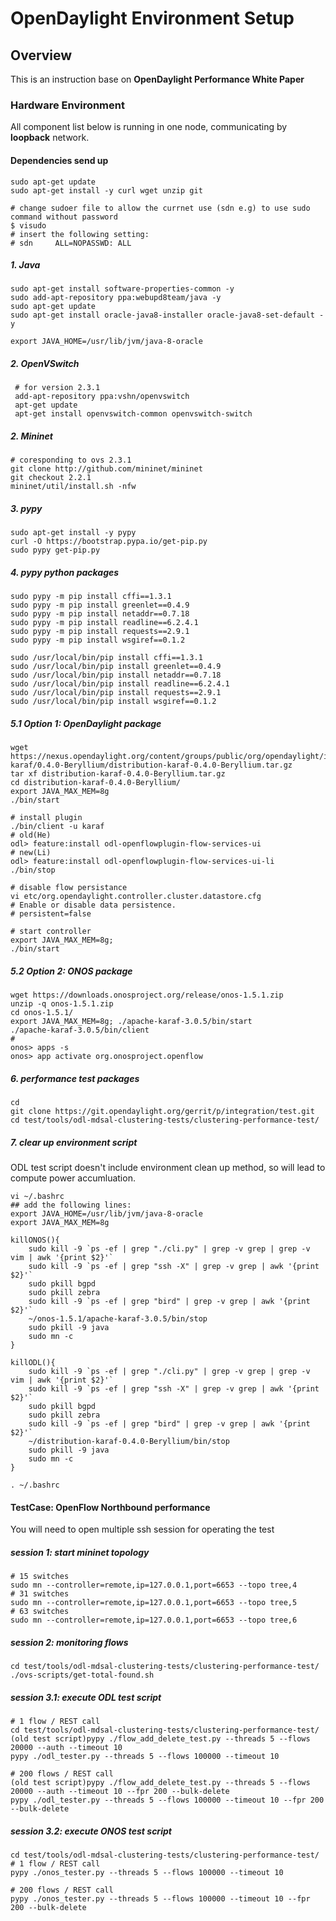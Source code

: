 # OpenDaylight Environment Setup

## Overview

This is an instruction base on **OpenDaylight Performance White Paper**

### Hardware Environment ###

All component list below is running in one node, communicating by **loopback** network.

#### Dependencies send up ####
	sudo apt-get update
	sudo apt-get install -y curl wget unzip git
	
	# change sudoer file to allow the currnet use (sdn e.g) to use sudo command without password
	$ visudo
	# insert the following setting:
	# sdn     ALL=NOPASSWD: ALL
	
##### 1. Java #####
	sudo apt-get install software-properties-common -y
	sudo add-apt-repository ppa:webupd8team/java -y
	sudo apt-get update
	sudo apt-get install oracle-java8-installer oracle-java8-set-default -y
	
	export JAVA_HOME=/usr/lib/jvm/java-8-oracle

##### 2. OpenVSwitch #####
	 # for version 2.3.1
	 add-apt-repository ppa:vshn/openvswitch
     apt-get update
     apt-get install openvswitch-common openvswitch-switch
     
##### 2. Mininet #####
	# coresponding to ovs 2.3.1
	git clone http://github.com/mininet/mininet
	git checkout 2.2.1
	mininet/util/install.sh -nfw
	
##### 3. pypy #####
	sudo apt-get install -y pypy
	curl -O https://bootstrap.pypa.io/get-pip.py
	sudo pypy get-pip.py
	
##### 4. pypy python packages #####
	sudo pypy -m pip install cffi==1.3.1
	sudo pypy -m pip install greenlet==0.4.9
	sudo pypy -m pip install netaddr==0.7.18
	sudo pypy -m pip install readline==6.2.4.1
	sudo pypy -m pip install requests==2.9.1
	sudo pypy -m pip install wsgiref==0.1.2
	
	sudo /usr/local/bin/pip install cffi==1.3.1
	sudo /usr/local/bin/pip install greenlet==0.4.9
	sudo /usr/local/bin/pip install netaddr==0.7.18
	sudo /usr/local/bin/pip install readline==6.2.4.1
	sudo /usr/local/bin/pip install requests==2.9.1
	sudo /usr/local/bin/pip install wsgiref==0.1.2
	
##### 5.1 Option 1: OpenDaylight package #####
	wget https://nexus.opendaylight.org/content/groups/public/org/opendaylight/integration/distribution-karaf/0.4.0-Beryllium/distribution-karaf-0.4.0-Beryllium.tar.gz
	tar xf distribution-karaf-0.4.0-Beryllium.tar.gz
	cd distribution-karaf-0.4.0-Beryllium/
	export JAVA_MAX_MEM=8g
	./bin/start
	
	# install plugin
	./bin/client -u karaf
	# old(He)
	odl> feature:install odl-openflowplugin-flow-services-ui
	# new(Li)
	odl> feature:install odl-openflowplugin-flow-services-ui-li
	./bin/stop
	
	# disable flow persistance
	vi etc/org.opendaylight.controller.cluster.datastore.cfg
	# Enable or disable data persistence.
	# persistent=false
	
	# start controller
	export JAVA_MAX_MEM=8g;
	./bin/start
	
	
##### 5.2 Option 2: ONOS package #####	
	wget https://downloads.onosproject.org/release/onos-1.5.1.zip
	unzip -q onos-1.5.1.zip
	cd onos-1.5.1/
	export JAVA_MAX_MEM=8g; ./apache-karaf-3.0.5/bin/start
	./apache-karaf-3.0.5/bin/client
	# 
	onos> apps -s
	onos> app activate org.onosproject.openflow

##### 6. performance test packages #####
	cd
	git clone https://git.opendaylight.org/gerrit/p/integration/test.git
	cd test/tools/odl-mdsal-clustering-tests/clustering-performance-test/

##### 7. clear up environment script #####
ODL test script doesn't include environment clean up method, so will lead to compute power accumluation.

	vi ~/.bashrc
	## add the following lines:
	export JAVA_HOME=/usr/lib/jvm/java-8-oracle
	export JAVA_MAX_MEM=8g

	killONOS(){
		sudo kill -9 `ps -ef | grep "./cli.py" | grep -v grep | grep -v vim | awk '{print $2}'`
		sudo kill -9 `ps -ef | grep "ssh -X" | grep -v grep | awk '{print $2}'`
		sudo pkill bgpd
		sudo pkill zebra
		sudo kill -9 `ps -ef | grep "bird" | grep -v grep | awk '{print $2}'`
		~/onos-1.5.1/apache-karaf-3.0.5/bin/stop
		sudo pkill -9 java
		sudo mn -c
	}
	
	killODL(){
		sudo kill -9 `ps -ef | grep "./cli.py" | grep -v grep | grep -v vim | awk '{print $2}'`
		sudo kill -9 `ps -ef | grep "ssh -X" | grep -v grep | awk '{print $2}'`
		sudo pkill bgpd
		sudo pkill zebra
		sudo kill -9 `ps -ef | grep "bird" | grep -v grep | awk '{print $2}'`
		~/distribution-karaf-0.4.0-Beryllium/bin/stop
		sudo pkill -9 java
		sudo mn -c
	}
	
	. ~/.bashrc
	

#### TestCase: OpenFlow Northbound performance ####
You will need to open multiple ssh session for operating the test

##### session 1: start mininet topology #####
	# 15 switches
	sudo mn --controller=remote,ip=127.0.0.1,port=6653 --topo tree,4
	# 31 switches
	sudo mn --controller=remote,ip=127.0.0.1,port=6653 --topo tree,5
	# 63 switches
	sudo mn --controller=remote,ip=127.0.0.1,port=6653 --topo tree,6

##### session 2: monitoring flows #####
	cd test/tools/odl-mdsal-clustering-tests/clustering-performance-test/
	./ovs-scripts/get-total-found.sh
	
##### session 3.1: execute ODL test script #####
	# 1 flow / REST call
	cd test/tools/odl-mdsal-clustering-tests/clustering-performance-test/
	(old test script)pypy ./flow_add_delete_test.py --threads 5 --flows 20000 --auth --timeout 10
	pypy ./odl_tester.py --threads 5 --flows 100000 --timeout 10
	
	# 200 flows / REST call
	(old test script)pypy ./flow_add_delete_test.py --threads 5 --flows 20000 --auth --timeout 10 --fpr 200 --bulk-delete
	pypy ./odl_tester.py --threads 5 --flows 100000 --timeout 10 --fpr 200 --bulk-delete
	
##### session 3.2: execute ONOS test script #####
	cd test/tools/odl-mdsal-clustering-tests/clustering-performance-test/
	# 1 flow / REST call
	pypy ./onos_tester.py --threads 5 --flows 100000 --timeout 10
	
	# 200 flows / REST call	
	pypy ./onos_tester.py --threads 5 --flows 100000 --timeout 10 --fpr 200 --bulk-delete	